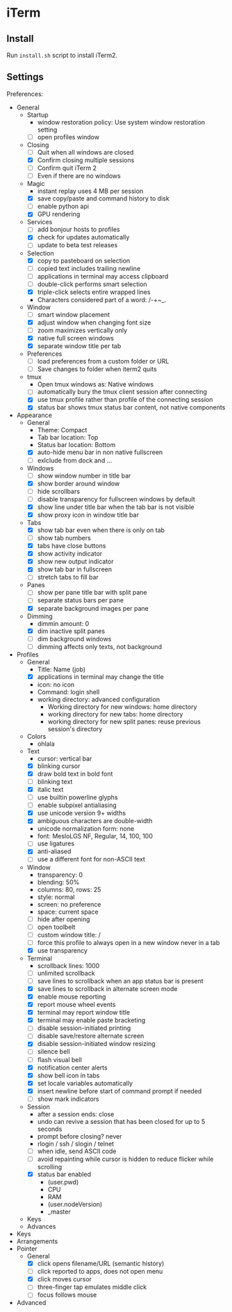 # iTerm

## Install

Run `install.sh` script to install iTerm2.

<!-- Preferences are inside `/Users/ilariaventurini/Library/Preferences` so copy the file `com.googlecode.iterm2.plist` inside that folder.

To import the color theme:

- select `Preferences... -> Profiles -> Colors`
- then at the bottom right select `Color presents -> Import... -> chose ohlala.itermcolors`

`.iterm2_shell_integration.zsh` should be inside `/Users/ilariaventurini/` folder. -->

## Settings

Preferences:

- General
  - Startup
    - window restoration policy: Use system window restoration setting
    - [ ] open profiles window
  - Closing
    - [ ] Quit when all windows are closed
    - [x] Confirm closing multiple sessions
    - [ ] Confirm quit iTerm 2
    - [ ] Even if there are no windows
  - Magic
    - instant replay uses 4 MB per session
    - [x] save copy/paste and command history to disk
    - [ ] enable python api
    - [x] GPU rendering
  - Services
    - [ ] add bonjour hosts to profiles
    - [x] check for updates automatically
    - [ ] update to beta test releases
  - Selection
    - [x] copy to pasteboard on selection
    - [ ] copied text includes trailing newline
    - [ ] applications in terminal may access clipboard
    - [ ] double-click performs smart selection
    - [x] triple-click selects entire wrapped lines
    - Characters considered part of a word: /-+\~\_.
  - Window
    - [ ] smart window placement
    - [x] adjust window when changing font size
    - [ ] zoom maximizes vertically only
    - [x] native full screen windows
    - [x] separate window title per tab
  - Preferences
    - [ ] load preferences from a custom folder or URL
    - [ ] Save changes to folder when iterm2 quits
  - tmux
    - Open tmux windows as: Native windows
    - [ ] automatically bury the tmux client session after connecting
    - [x] use tmux profile rather than profile of the connecting session
    - [x] status bar shows tmux status bar content, not native components
- Appearance
  - General
    - Theme: Compact
    - Tab bar location: Top
    - Status bar location: Bottom
    - [x] auto-hide menu bar in non native fullscreen
    - [ ] exlclude from dock and ...
  - Windows
    - [ ] show window number in title bar
    - [x] show border around window
    - [ ] hide scrollbars
    - [ ] disable transparency for fullscreen windows by default
    - [x] show line under title bar when the tab bar is not visible
    - [x] show proxy icon in window title bar
  - Tabs
    - [x] show tab bar even when there is only on tab
    - [ ] show tab numbers
    - [x] tabs have close buttons
    - [x] show activity indicator
    - [x] show new output indicator
    - [x] show tab bar in fullscreen
    - [ ] stretch tabs to fill bar
  - Panes
    - [ ] show per pane title bar with split pane
    - [ ] separate status bars per pane
    - [x] separate background images per pane
  - Dimming
    - dimmin amount: 0
    - [x] dim inactive split panes
    - [ ] dim background windows
    - [ ] dimming affects only texts, not background
- Profiles
  - General
    - Title: Name (job)
    - [x] applications in terminal may change the title
    - icon: no icon
    - Command: login shell
    - working directory: advanced configuration
      - Working directory for new windows: home directory
      - working directory for new tabs: home directory
      - working directory for new split panes: reuse previous session's directory
  - Colors
    - ohlala
  - Text
    - cursor: vertical bar
    - [x] blinking cursor
    - [x] draw bold text in bold font
    - [ ] blinking text
    - [x] italic text
    - [ ] use builtin powerline glyphs
    - [ ] enable subpixel antialiasing
    - [x] use unicode version 9+ widths
    - [x] ambiguous characters are double-width
    - unicode normalization form: none
    - font: MesloLGS NF, Regular, 14, 100, 100
    - [ ] use ligatures
    - [x] anti-aliased
    - [ ] use a different font for non-ASCII text
  - Window
    - transparency: 0
    - blending: 50%
    - columns: 80, rows: 25
    - style: normal
    - screen: no preference
    - space: current space
    - [ ] hide after opening
    - [ ] open toolbelt
    - [ ] custom window title: /
    - [ ] force this profile to always open in a new window never in a tab
    - [x] use transparency
  - Terminal
    - scrollback lines: 1000
    - [ ] unlimited scrollback
    - [ ] save lines to scrollback when an app status bar is present
    - [x] save lines to scrollback in alternate screen mode
    - [x] enable mouse reporting
    - [x] report mouse wheel events
    - [x] terminal may report window title
    - [x] terminal may enable paste bracketing
    - [ ] disable session-initiated printing
    - [ ] disable save/restore alternate screen
    - [x] disable session-initiated window resizing
    - [ ] silence bell
    - [ ] flash visual bell
    - [x] notification center alerts
    - [x] show bell icon in tabs
    - [x] set locale variables automatically
    - [x] insert newline before start of command prompt if needed
    - [ ] show mark indicators
  - Session
    - after a session ends: close
    - undo can revive a session that has been closed for up to 5 seconds
    - prompt before closing? never
    - rlogin / ssh / slogin / telnet
    - [ ] when idle, send ASCII code
    - [ ] avoid repainting while cursor is hidden to reduce flicker while scrolling
    - [x] status bar enabled
      - \(user.pwd)
      - CPU
      - RAM
      - \(user.nodeVersion)
      - \_master
  - Keys
  - Advances
- Keys
- Arrangements
- Pointer
  - General
    - [x] click opens filename/URL (semantic history)
    - [ ] click reported to apps, does not open menu
    - [x] click moves cursor
    - [ ] three-finger tap emulates middle click
    - [ ] focus follows mouse
- Advanced
